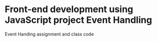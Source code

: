 # Front-end development using JavaScript project Event Handling

Event Handing assignment and class code